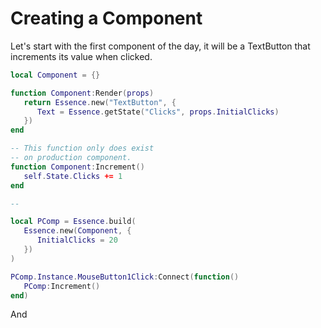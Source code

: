 # Creating a Component

Let's start with the first component of the day, it will be a TextButton that increments its value when clicked.

```lua
local Component = {}

function Component:Render(props)
   return Essence.new("TextButton", {
      Text = Essence.getState("Clicks", props.InitialClicks)
   })
end

-- This function only does exist
-- on production component.
function Component:Increment()
   self.State.Clicks += 1
end

--

local PComp = Essence.build(
   Essence.new(Component, {
      InitialClicks = 20
   })
)

PComp.Instance.MouseButton1Click:Connect(function()
   PComp:Increment()
end)
```

And 